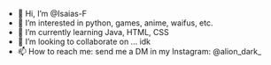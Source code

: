 - 👋 Hi, I’m @Isaias-F
- 👀 I’m interested in python, games, anime, waifus, etc.
- 🌱 I’m currently learning Java, HTML, CSS
- 💞️ I’m looking to collaborate on ... idk
- 📫 How to reach me: send me a DM in my Instagram: @alion_dark_

<!---
Isaias-Flores/Isaias-Flores is a ✨ special ✨ repository because its `README.md` (this file) appears on your GitHub profile.
You can click the Preview link to take a look at your changes.
--->
